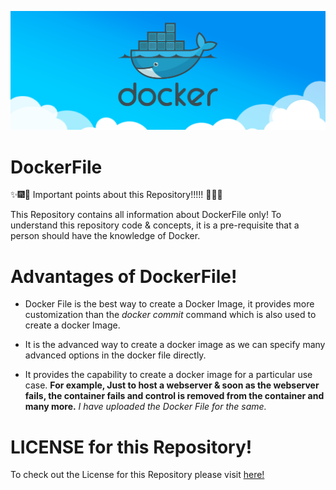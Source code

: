 ![Docker](Images/docker_image.png)


# DockerFile

:sparkles::fireworks::tada: Important points about this Repository!!!!! :tada::fireworks::sparkles:

This Repository contains all information about DockerFile only! To understand this repository code & concepts, it is a pre-requisite that a person should have the knowledge of Docker.

# Advantages of DockerFile!

- Docker File is the best way to create a Docker Image, it provides more customization than the <i>docker commit</i> command which is also used to create a docker Image.

- It is the advanced way to create a docker image as we can specify many advanced options in the docker file directly.

- It provides the capability to create a docker image for a particular use case. **For example, Just to host a webserver & soon as the webserver fails, the container fails and control is removed from the container and many more.** <i> I have uploaded the Docker File for the same. </i>

# LICENSE for this Repository!
To check out the License for this Repository please visit [here!](https://github.com/HarshitDawar55/DockerFile/blob/master/LICENSE)
